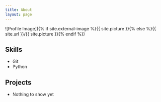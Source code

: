 ```yaml
---
title: About
layout: page
---
```

![Profile Image]({% if site.external-image %}{{ site.picture }}{% else %}{{ site.url }}/{{ site.picture }}{% endif %})

<p></p>

<p></p>

<h2>Skills</h2>

<ul class="skill-list">
	<li>Git</li>
	<li>Python</li>
</ul>

<h2>Projects</h2>

<ul>
	<!-- <li><a href="https://github.com/">Lorem Lorem</a></li> -->
	<li>Nothing to show yet</li>
</ul>
